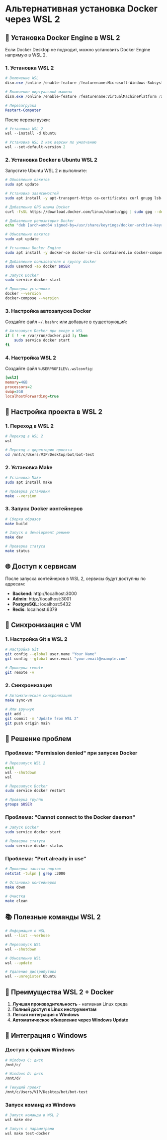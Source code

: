 # Альтернативная установка Docker через WSL 2

## 🚀 Установка Docker Engine в WSL 2

Если Docker Desktop не подходит, можно установить Docker Engine напрямую в WSL 2.

### 1. Установка WSL 2

```powershell
# Включение WSL
dism.exe /online /enable-feature /featurename:Microsoft-Windows-Subsystem-Linux /all /norestart

# Включение виртуальной машины
dism.exe /online /enable-feature /featurename:VirtualMachinePlatform /all /norestart

# Перезагрузка
Restart-Computer
```

После перезагрузки:

```powershell
# Установка WSL 2
wsl --install -d Ubuntu

# Установка WSL 2 как версии по умолчанию
wsl --set-default-version 2
```

### 2. Установка Docker в Ubuntu WSL 2

Запустите Ubuntu WSL 2 и выполните:

```bash
# Обновление пакетов
sudo apt update

# Установка зависимостей
sudo apt install -y apt-transport-https ca-certificates curl gnupg lsb-release

# Добавление GPG ключа Docker
curl -fsSL https://download.docker.com/linux/ubuntu/gpg | sudo gpg --dearmor -o /usr/share/keyrings/docker-archive-keyring.gpg

# Добавление репозитория Docker
echo "deb [arch=amd64 signed-by=/usr/share/keyrings/docker-archive-keyring.gpg] https://download.docker.com/linux/ubuntu $(lsb_release -cs) stable" | sudo tee /etc/apt/sources.list.d/docker.list > /dev/null

# Обновление пакетов
sudo apt update

# Установка Docker Engine
sudo apt install -y docker-ce docker-ce-cli containerd.io docker-compose-plugin

# Добавление пользователя в группу docker
sudo usermod -aG docker $USER

# Запуск Docker
sudo service docker start

# Проверка установки
docker --version
docker-compose --version
```

### 3. Настройка автозапуска Docker

Создайте файл `~/.bashrc` или добавьте в существующий:

```bash
# Автозапуск Docker при входе в WSL
if [ ! -e /var/run/docker.pid ]; then
    sudo service docker start
fi
```

### 4. Настройка WSL 2

Создайте файл `%USERPROFILE%\.wslconfig`:

```ini
[wsl2]
memory=4GB
processors=2
swap=2GB
localhostForwarding=true
```

## 🔧 Настройка проекта в WSL 2

### 1. Переход в WSL 2

```powershell
# Переход в WSL 2
wsl

# Переход в директорию проекта
cd /mnt/c/Users/VIP/Desktop/bot/bot-test
```

### 2. Установка Make

```bash
# Установка Make
sudo apt install make

# Проверка установки
make --version
```

### 3. Запуск Docker контейнеров

```bash
# Сборка образов
make build

# Запуск в development режиме
make dev

# Проверка статуса
make status
```

## 🌐 Доступ к сервисам

После запуска контейнеров в WSL 2, сервисы будут доступны по адресам:

- **Backend**: http://localhost:3000
- **Admin**: http://localhost:3001
- **PostgreSQL**: localhost:5432
- **Redis**: localhost:6379

## 🔄 Синхронизация с VM

### 1. Настройка Git в WSL 2

```bash
# Настройка Git
git config --global user.name "Your Name"
git config --global user.email "your.email@example.com"

# Проверка remote
git remote -v
```

### 2. Синхронизация

```bash
# Автоматическая синхронизация
make sync-vm

# Или вручную
git add .
git commit -m "Update from WSL 2"
git push origin main
```

## 🚨 Решение проблем

### Проблема: "Permission denied" при запуске Docker

```bash
# Перезапуск WSL 2
exit
wsl --shutdown
wsl

# Перезапуск Docker
sudo service docker restart

# Проверка группы
groups $USER
```

### Проблема: "Cannot connect to the Docker daemon"

```bash
# Запуск Docker
sudo service docker start

# Проверка статуса
sudo service docker status
```

### Проблема: "Port already in use"

```bash
# Проверка занятых портов
netstat -tulpn | grep :3000

# Остановка контейнеров
make down

# Очистка
make clean
```

## 📚 Полезные команды WSL 2

```bash
# Информация о WSL
wsl --list --verbose

# Перезапуск WSL
wsl --shutdown

# Обновление WSL
wsl --update

# Удаление дистрибутива
wsl --unregister Ubuntu
```

## 🎯 Преимущества WSL 2 + Docker

1. **Лучшая производительность** - нативная Linux среда
2. **Полный доступ к Linux инструментам**
3. **Легкая интеграция с Windows**
4. **Автоматическое обновление через Windows Update**

## 🔄 Интеграция с Windows

### Доступ к файлам Windows

```bash
# Windows C: диск
/mnt/c/

# Windows D: диск
/mnt/d/

# Текущий проект
/mnt/c/Users/VIP/Desktop/bot/bot-test
```

### Запуск команд из Windows

```powershell
# Запуск команды в WSL 2
wsl make dev

# Запуск с параметрами
wsl make test-docker
```

